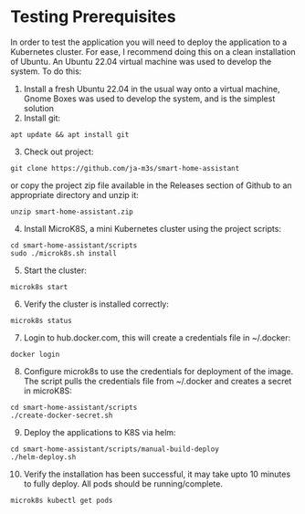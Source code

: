 # Testing Prerequisites

In order to test the application you will need to deploy the application to a Kubernetes cluster. For ease, I recommend doing this on a clean installation of Ubuntu. An Ubuntu 22.04 virtual machine was used to develop the system. To do this:

1. Install a fresh Ubuntu 22.04 in the usual way onto a virtual machine, Gnome Boxes was used to develop the system, and is the simplest solution
2. Install git:
```
apt update && apt install git
```
3. Check out project:
```
git clone https://github.com/ja-m3s/smart-home-assistant
```
or copy the project zip file available in the Releases section of Github to an appropriate directory and unzip it:
```
unzip smart-home-assistant.zip
```
4. Install MicroK8S, a mini Kubernetes cluster using the project scripts:
```
cd smart-home-assistant/scripts
sudo ./microk8s.sh install
```
5. Start the cluster:
```
microk8s start
```
6. Verify the cluster is installed correctly:
```
microk8s status
```
7. Login to hub.docker.com, this will create a credentials file in ~/.docker:
```
docker login
```
8.   Configure microk8s to use the credentials for deployment of the image. The script pulls the credentials file from ~/.docker and creates a secret in microK8S:
```
cd smart-home-assistant/scripts
./create-docker-secret.sh
```
9.   Deploy the applications to K8S via helm: 
```
cd smart-home-assistant/scripts/manual-build-deploy
./helm-deploy.sh
```
10. Verify the installation has been successful, it may take upto 10 minutes to fully deploy. All pods should be running/complete.
```
microk8s kubectl get pods
```
